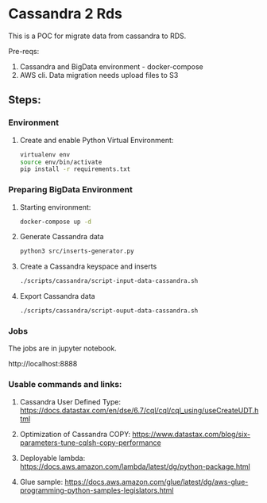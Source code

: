 # Cassandra 2 Rds

This is a POC for migrate data from cassandra to RDS.

Pre-reqs:

1. Cassandra and BigData environment - docker-compose
2. AWS cli. Data migration needs upload files to S3

## Steps:

### Environment
   1. Create and enable Python Virtual Environment:
      ```sh
      virtualenv env
      source env/bin/activate
      pip install -r requirements.txt
      ``` 

### Preparing BigData Environment

1. Starting environment:
   ```sh
   docker-compose up -d
   ```
1. Generate Cassandra data
   ```sh
   python3 src/inserts-generator.py
   ```
1. Create a Cassandra keyspace and inserts
   ```sh
   ./scripts/cassandra/script-input-data-cassandra.sh
   ```
1. Export Cassandra data
   ```sh
   ./scripts/cassandra/script-ouput-data-cassandra.sh
   ```

### Jobs

The jobs are in jupyter notebook.

http://localhost:8888


### Usable commands and links:

1. Cassandra User Defined Type:
https://docs.datastax.com/en/dse/6.7/cql/cql/cql_using/useCreateUDT.html

1. Optimization of Cassandra COPY:
https://www.datastax.com/blog/six-parameters-tune-cqlsh-copy-performance

1. Deployable lambda: 
https://docs.aws.amazon.com/lambda/latest/dg/python-package.html

1. Glue sample: 
https://docs.aws.amazon.com/glue/latest/dg/aws-glue-programming-python-samples-legislators.html



















